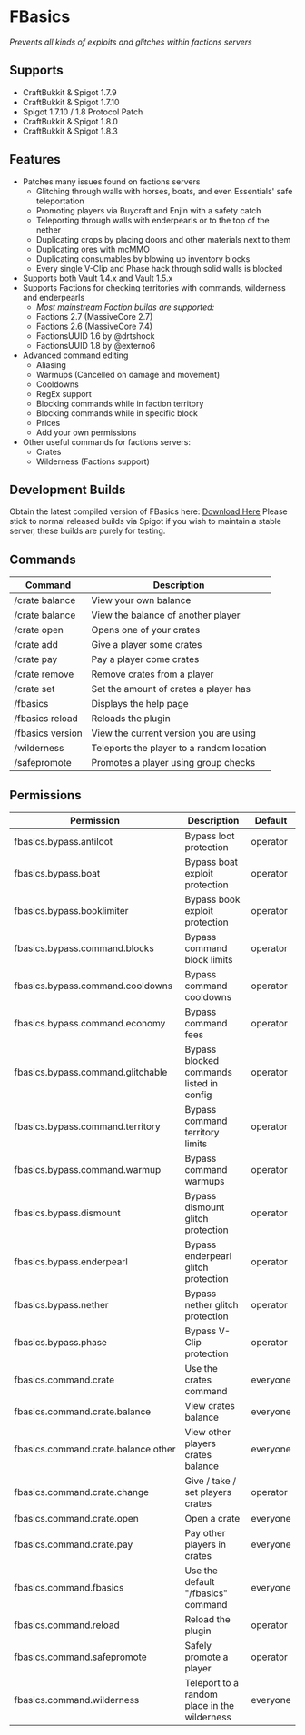 # FBasics

*Prevents all kinds of exploits and glitches within factions servers*

## Supports
* CraftBukkit & Spigot 1.7.9
* CraftBukkit & Spigot 1.7.10
* Spigot 1.7.10 / 1.8 Protocol Patch
* CraftBukkit & Spigot 1.8.0
* CraftBukkit & Spigot 1.8.3

## Features

* Patches many issues found on factions servers
  * Glitching through walls with horses, boats, and even Essentials' safe teleportation
  * Promoting players via Buycraft and Enjin with a safety catch
  * Teleporting through walls with enderpearls or to the top of the nether
  * Duplicating crops by placing doors and other materials next to them
  * Duplicating ores with mcMMO
  * Duplicating consumables by blowing up inventory blocks
  * Every single V-Clip and Phase hack through solid walls is blocked
* Supports both Vault 1.4.x and Vault 1.5.x
* Supports Factions for checking territories with commands, wilderness and enderpearls
  * _Most mainstream Faction builds are supported:_
  * Factions 2.7 (MassiveCore 2.7)
  * Factions 2.6 (MassiveCore 7.4)
  * FactionsUUID 1.6 by @drtshock
  * FactionsUUID 1.8 by @externo6
* Advanced command editing
  * Aliasing
  * Warmups (Cancelled on damage and movement)
  * Cooldowns
  * RegEx support
  * Blocking commands while in faction territory
  * Blocking commands while in specific block
  * Prices
  * Add your own permissions
* Other useful commands for factions servers:
  * Crates
  * Wilderness (Factions support)

## Development Builds
Obtain the latest compiled version of FBasics here: [Download Here](https://github.com/Sudzzy/FBasics/raw/master/FBasics/target/FBasics.jar "Download Here")
Please stick to normal released builds via Spigot if you wish to maintain a stable server, these builds are purely for testing.

## Commands

| **Command**                                         | **Description**                           |
| --------------------------------------------------- | ----------------------------------------- |
| /crate balance                                      | View your own balance                     |
| /crate balance <player>                             | View the balance of another player        |
| /crate open                                         | Opens one of your crates                  |
| /crate add <player> <amount>                        | Give a player some crates                 |
| /crate pay <player> <amount>                        | Pay a player come crates                  |
| /crate remove <player> <amount>                     | Remove crates from a player               |
| /crate set <player> <amount>                        | Set the amount of crates a player has     |
| /fbasics                                            | Displays the help page                    |
| /fbasics reload                                     | Reloads the plugin                        |
| /fbasics version                                    | View the current version you are using    |
| /wilderness                                         | Teleports the player to a random location |
| /safepromote <player> <old rank> <new rank> <world> | Promotes a player using group checks      |

## Permissions

| **Permission**                      | **Description**                              | **Default** |
| ----------------------------------- | -------------------------------------------- | ----------- |
| fbasics.bypass.antiloot             | Bypass loot protection                       | operator    |
| fbasics.bypass.boat                 | Bypass boat exploit protection               | operator    |
| fbasics.bypass.booklimiter          | Bypass book exploit protection               | operator    |
| fbasics.bypass.command.blocks       | Bypass command block limits                  | operator    |
| fbasics.bypass.command.cooldowns    | Bypass command cooldowns                     | operator    |
| fbasics.bypass.command.economy      | Bypass command fees                          | operator    |
| fbasics.bypass.command.glitchable   | Bypass blocked commands listed in config     | operator    |
| fbasics.bypass.command.territory    | Bypass command territory limits              | operator    |
| fbasics.bypass.command.warmup       | Bypass command warmups                       | operator    |
| fbasics.bypass.dismount             | Bypass dismount glitch protection            | operator    |
| fbasics.bypass.enderpearl           | Bypass enderpearl glitch protection          | operator    |
| fbasics.bypass.nether               | Bypass nether glitch protection              | operator    |
| fbasics.bypass.phase                | Bypass V-Clip protection                     | operator    |
| fbasics.command.crate               | Use the crates command                       | everyone    |
| fbasics.command.crate.balance       | View crates balance                          | everyone    |
| fbasics.command.crate.balance.other | View other players crates balance            | everyone    |
| fbasics.command.crate.change        | Give / take / set players crates             | operator    |
| fbasics.command.crate.open          | Open a crate                                 | everyone    |
| fbasics.command.crate.pay           | Pay other players in crates                  | everyone    |
| fbasics.command.fbasics             | Use the default "/fbasics" command           | everyone    |
| fbasics.command.reload              | Reload the plugin                            | operator    |
| fbasics.command.safepromote         | Safely promote a player                      | operator    |
| fbasics.command.wilderness          | Teleport to a random place in the wilderness | everyone    |
